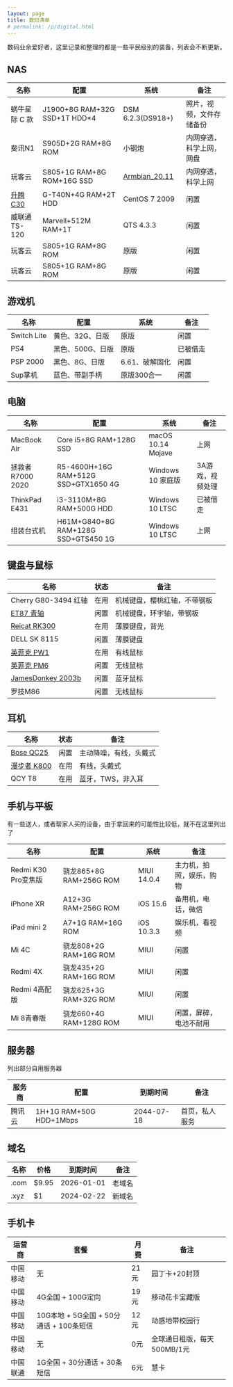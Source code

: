 ```yaml
---
layout: page
title: 数码清单
# permalink: /p/digital.html
---
```


数码业余爱好者，这里记录和整理的都是一些平民级别的装备，列表会不断更新。

## NAS

| 名称                                                   | 配置                          | 系统                                                         | 备注                         |
| ------------------------------------------------------ | ----------------------------- | ------------------------------------------------------------ | ---------------------------- |
| 蜗牛星际 C 款                                          | J1900+8G RAM+32G SSD+1T HDD*4 | DSM 6.2.3(DS918+)                                            | 照片，视频，文件存储备份         |
| 斐讯N1                                                 | S905D+2G RAM+8G ROM           | 小钢炮                                                       | 内网穿透，科学上网，网盘        |
| 玩客云                                                 | S805+1G RAM+8G ROM+16G SSD    | [Armbian_20.11](https://www.right.com.cn/forum/thread-4103842-1-5.html) | 内网穿透，科学上网 |
| [升腾C30](https://3sv.123455.xyz/2022/07/c3035nas.html) | G-T40N+4G RAM+2T HDD          | CentOS 7 2009                                                | 闲置                       |
| 威联通TS-120                                           | Marvell+512M RAM+1T           | QTS 4.3.3                                                    | 闲置                         |
| 玩客云                                                 | S805+1G RAM+8G ROM            | 原版                                                         | 闲置                         |
| 玩客云                                                 | S805+1G RAM+8G ROM            | 原版                                                         | 闲置                         |

## 游戏机

| 名称        | 配置             | 系统           | 备注               |
| ----------- | ---------------- | -------------- | ------------------ |
| Switch Lite | 黄色、32G、日版  | 原版           | 闲置               |
| PS4         | 黑色、500G、日版 | 原版           | 已被借走           |
| PSP 2000    | 黑色、8G、日版   | 6.61、破解固化 | 闲置               |
| Sup掌机     | 蓝色、带副手柄   | 原版300合一    | 闲置               |

## 电脑

| 名称             | 配置                                 | 系统               | 备注             |
| ---------------- | ------------------------------------ | ------------------ | ---------------- |
| MacBook Air      | Core i5+8G RAM+128G SSD              | macOS 10.14 Mojave | 上网           |
| 拯救者R7000 2020 | R5-4600H+16G RAM+512G SSD+GTX1650 4G | Windows 10 家庭版  | 3A游戏，视频处理 |
| ThinkPad E431    | i3-3110M+8G RAM+500G HDD             | Windows 10 LTSC    | 已被借走        |
| 组装台式机       | H61M+G840+8G RAM+128G SSD+GTS450 1G  | Windows 10 LTSC    | 上网           |

## 键盘与鼠标

| 名称                                                         | 状态 | 备注                         |
| ------------------------------------------------------------ | ---- | ---------------------------- |
| Cherry G80-3494 红轴                                         | 在用 | 机械键盘，樱桃红轴，不带钢板 |
| [ET87 青轴](https://3sv.123455.xyz/2021/01/et87.html)         | 闲置 | 机械键盘，环宇轴，带钢板     |
| [Reicat RK300](https://3sv.123455.xyz/2018/08/reicat.html)    | 在用 | 薄膜键盘，背光               |
| DELL SK 8115                                                 | 闲置 | 薄膜键盘                     |
| [英菲克 PW1](https://3sv.123455.xyz/2021/08/pm6pw1.html)      | 在用 | 有线鼠标                     |
| [英菲克 PM6](https://3sv.123455.xyz/2021/08/pm6pw1.html)      | 闲置 | 无线鼠标                     |
| [JamesDonkey 2003b](https://3sv.123455.xyz/2021/06/jamesdonkey.html) | 闲置 | 蓝牙鼠标                     |
| 罗技M86                                                      | 闲置 | 无线鼠标                     |

## 耳机

| 名称                                                   | 状态 | 备注                   |
| ------------------------------------------------------ | ---- | ---------------------- |
| [Bose QC25](https://3sv.123455.xyz/2016/12/bose.html)   | 闲置 | 主动降噪，有线，头戴式 |
| [漫步者 K800](https://3sv.123455.xyz/2021/12/k800.html) | 在用 | 有线，头戴式           |
| QCY T8                                                 | 在用 | 蓝牙，TWS，非入耳      |

## 手机与平板

有一些送人，或者帮家人买的设备，由于拿回来的可能性比较低，就不在这里列出了

| 名称                | 配置                     | 系统         | 备注                     |
| ------------------- | ------------------------ | ------------ | ------------------------ |
| Redmi K30 Pro变焦版 | 骁龙865+8G RAM+256G ROM  | MIUI 14.0.4  | 主力机，拍照，娱乐，购物 |
| iPhone XR           | A12+3G RAM+256G ROM | iOS 15.6 | 备用机，电话，微信       |
| iPad mini 2         | A7+1G RAM+16G ROM        | iOS 10.3.3   | 娱乐机，看视频           |
| Mi 4C               | 骁龙808+2G RAM+16G ROM   | MIUI         | 闲置                     |
| Redmi 4X            | 骁龙435+2G RAM+16G ROM   | MIUI         | 闲置                     |
| Redmi 4高配版       | 骁龙625+3G RAM+32G ROM   | MIUI         | 闲置                     |
| Mi 8青春版          | 骁龙660+4G RAM+128G ROM  | MIUI         | 闲置，屏碎，电池不耐用   |

## 服务器

列出部分自用服务器

| 服务商 | 配置                       | 到期时间   | 备注           |
| ------ | -------------------------- | ---------- | -------------- |
| 腾讯云 | 1H+1G RAM+50G HDD+1Mbps    | 2044-07-18 | 首页，私人服务 |

## 域名

| 名称    | 价格   | 到期时间   | 备注     |
| ------- | ------ | ---------- | -------- |
| .com    | $9.95  | 2026-01-01 | 老域名   |
| .xyz    | $1     | 2024-02-22 | 新域名   |

## 手机卡

| 运营商 | 套餐                                      | 月费 | 备注                        |
| ------ | ----------------------------------------- | ---- | --------------------------- |
| 中国移动   | 无                                        | 21元 | 园丁卡+20封顶               |
| 中国移动   | 4G全国 + 100G定向                         | 19元 | 移动花卡宝藏版                   |
| 中国移动   | 10G本地 + 5G全国 + 50分通话 + 100条短信 | 12元 | 动感地带校园行              |
| 中国移动   | 无                                        | 0元  | 全球通日租版，每天500MB/1元 |
| 中国联通   | 1G全国 + 30分通话 + 30条短信        | 6元  | 慧卡                        |
